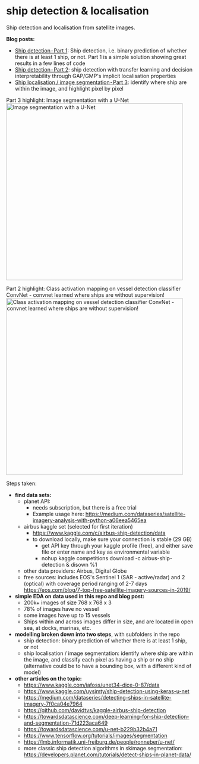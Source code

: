 # ship detection & localisation
Ship detection and localisation from satellite images.

**Blog posts:**
- <a href='https://medium.com/@romain.guion/satellite-images-object-detection-part-1-95-accuracy-in-a-few-lines-of-code-8ee4acd72809'>Ship detection - Part 1</a>: Ship detection, i.e. binary prediction of whether there is at least 1 ship, or not. Part 1 is a simple solution showing great results in a few lines of code
- <a href='https://medium.com/@romain.guion/satellite-images-object-detection-part-2-the-beauty-the-beast-f92ff27b696a'>Ship detection - Part 2</a>: ship detection with transfer learning and  decision interpretability through GAP/GMP's implicit localisation properties
- <a href='https://medium.com/vortechsa/satellite-image-segmentation-part-3-eeb134fe3dd5'>Ship localisation / image segmentation - Part 3</a>: identify where ship are within the image, and highlight pixel by pixel

Part 3 highlight: Image segmentation with a U-Net
<img src="https://rugg2.github.io/project_files/deepneuralnetworks_image/ship_localisation_example.png" alt="Image segmentation with a U-Net" height="475">

Part 2 highlight: Class activation mapping on vessel detection classifier ConvNet - convnet learned where ships are without supervision!
<img src="https://rugg2.github.io/project_files/deepneuralnetworks_image/class_activation_mapping.PNG" alt="Class activation mapping on vessel detection classifier ConvNet - convnet learned where ships are without supervision!" height="475">

Steps taken:
- **find data sets:**
    - planet API:
        - needs subscription, but there is a free trial
        - Example usage here: https://medium.com/dataseries/satellite-imagery-analysis-with-python-a06eea5465ea
    - airbus kaggle set (selected for first iteration)
        - https://www.kaggle.com/c/airbus-ship-detection/data
        - to download locally, make sure your connection is stable (29 GB)
            - get API key through your kaggle profile (free), and either save file or enter name and key as environmental variable
            - nohup kaggle competitions download -c airbus-ship-detection & disown %1
    - other data providers: Airbus, Digital Globe
    - free sources: includes EOS's Sentinel 1 (SAR - active/radar) and 2 (optical)  with coverage period ranging of 2-7 days 
        https://eos.com/blog/7-top-free-satellite-imagery-sources-in-2019/
- **simple EDA on data used in this repo and blog post:**
    - 200k+ images of size 768 x 768 x 3
    - 78% of images have no vessel
    - some images have up to 15 vessels
    - Ships within and across images differ in size, and are located in open sea, at docks, marinas, etc.
- **modelling broken down into two steps**, with subfolders in the repo
    - ship detection: binary prediction of whether there is at least 1 ship, or not
    - ship localisation / image segmentation: identify where ship are within the image, and classify each pixel as having a ship or no ship (alternative could be to have a bounding box, with a different kind of model)
- **other articles on the topic:**
    - https://www.kaggle.com/iafoss/unet34-dice-0-87/data
    - https://www.kaggle.com/uysimty/ship-detection-using-keras-u-net
    - https://medium.com/dataseries/detecting-ships-in-satellite-imagery-7f0ca04e7964
    - https://github.com/davidtvs/kaggle-airbus-ship-detection
    - https://towardsdatascience.com/deep-learning-for-ship-detection-and-segmentation-71d223aca649
    - https://towardsdatascience.com/u-net-b229b32b4a71
    - https://www.tensorflow.org/tutorials/images/segmentation
    - https://lmb.informatik.uni-freiburg.de/people/ronneber/u-net/
    - more classic ship detection algorithms in skimage.segmentation: https://developers.planet.com/tutorials/detect-ships-in-planet-data/
